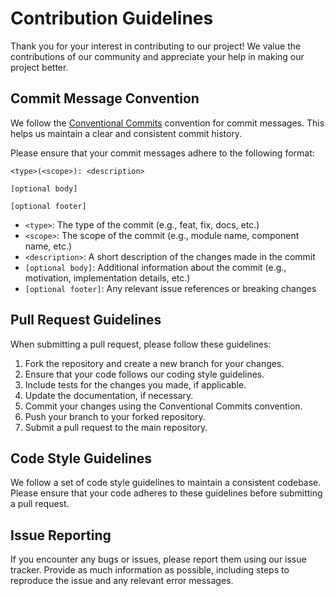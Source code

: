 # Contribution Guidelines

Thank you for your interest in contributing to our project! We value the contributions of our community and appreciate your help in making our project better.

## Commit Message Convention

We follow the [Conventional Commits](https://www.conventionalcommits.org/en/v1.0.0/) convention for commit messages. This helps us maintain a clear and consistent commit history.

Please ensure that your commit messages adhere to the following format:

```
<type>(<scope>): <description>

[optional body]

[optional footer]
```

- `<type>`: The type of the commit (e.g., feat, fix, docs, etc.)
- `<scope>`: The scope of the commit (e.g., module name, component name, etc.)
- `<description>`: A short description of the changes made in the commit
- `[optional body]`: Additional information about the commit (e.g., motivation, implementation details, etc.)
- `[optional footer]`: Any relevant issue references or breaking changes

## Pull Request Guidelines

When submitting a pull request, please follow these guidelines:

1. Fork the repository and create a new branch for your changes.
2. Ensure that your code follows our coding style guidelines.
3. Include tests for the changes you made, if applicable.
4. Update the documentation, if necessary.
5. Commit your changes using the Conventional Commits convention.
6. Push your branch to your forked repository.
7. Submit a pull request to the main repository.

## Code Style Guidelines

We follow a set of code style guidelines to maintain a consistent codebase. Please ensure that your code adheres to these guidelines before submitting a pull request.

## Issue Reporting

If you encounter any bugs or issues, please report them using our issue tracker. Provide as much information as possible, including steps to reproduce the issue and any relevant error messages.